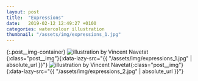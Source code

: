 ```yaml
---
layout: post
title:  "Expressions"
date:   2019-02-12 12:49:27 +0100
categories: watercolour illustration
thumbnail: "/assets/img/expressions_1.jpg"
---
```

{:.post__img-container}
  ![illustration by Vincent Navetat](""){:class="post__img"}{:data-lazy-src="{{ "/assets/img/expressions_1.jpg" | absolute_url }}"}
  ![illustration by Vincent Navetat](""){:class="post__img"}{:data-lazy-src="{{ "/assets/img/expressions_2.jpg" | absolute_url }}"}
